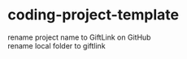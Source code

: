 # coding-project-template

rename project name to GiftLink on GitHub  
rename local folder to giftlink
